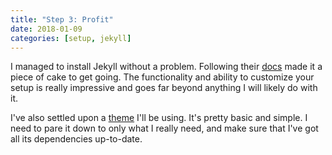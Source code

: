 ```yaml
---
title: "Step 3: Profit"
date: 2018-01-09
categories: [setup, jekyll]
---
```


I managed to install Jekyll without a problem. Following their [docs](https://jekyllrb.com/docs/home/) made it a piece of cake to get going. The functionality and ability to customize your setup is really impressive and goes far beyond anything I will likely do with it. 

I've also settled upon a [theme](http://demo.themewagon.com/preview/black-n-white-clean-responsive-blog-template) I'll be using. It's pretty basic and simple. I need to pare it down to only what I really need, and make sure that I've got all its dependencies up-to-date.

